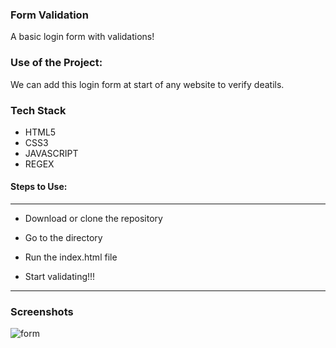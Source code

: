 ### Form Validation
A basic login form with validations!

### Use of the Project:
We can add this login form at start of any website to verify deatils.

### Tech Stack
* HTML5
* CSS3
* JAVASCRIPT
* REGEX

#### Steps to Use:

---

- Download or clone the repository


- Go to the directory
- Run the index.html file
- Start validating!!!

---

### Screenshots
![form](https://user-images.githubusercontent.com/69195262/124593414-3e738080-de7c-11eb-94d3-887d2aadaf2d.png)
